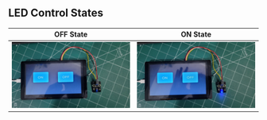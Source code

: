 ## LED Control States

| OFF State | ON State |
|-----------|----------|
| ![OFF](https://github.com/papercodeIN/Embedded_Devices/raw/main/Elecrow/CrowPanel%20-%20ESP32%20HMI%20Display%20-%207%20Inch/Example/led_control_lvgl/OFF.jpg) | ![ON](https://github.com/papercodeIN/Embedded_Devices/raw/main/Elecrow/CrowPanel%20-%20ESP32%20HMI%20Display%20-%207%20Inch/Example/led_control_lvgl/ON.jpg) |
